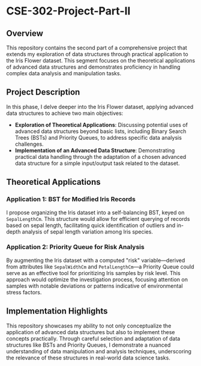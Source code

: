 # CSE-302-Project-Part-II

## Overview
This repository contains the second part of a comprehensive project that extends my exploration of data structures through practical application to the Iris Flower dataset. This segment focuses on the theoretical applications of advanced data structures and demonstrates proficiency in handling complex data analysis and manipulation tasks.

## Project Description
In this phase, I delve deeper into the Iris Flower dataset, applying advanced data structures to achieve two main objectives:
- **Exploration of Theoretical Applications**: Discussing potential uses of advanced data structures beyond basic lists, including Binary Search Trees (BSTs) and Priority Queues, to address specific data analysis challenges.
- **Implementation of an Advanced Data Structure**: Demonstrating practical data handling through the adaptation of a chosen advanced data structure for a simple input/output task related to the dataset.

## Theoretical Applications

### Application 1: BST for Modified Iris Records
I propose organizing the Iris dataset into a self-balancing BST, keyed on `SepalLengthCm`. This structure would allow for efficient querying of records based on sepal length, facilitating quick identification of outliers and in-depth analysis of sepal length variation among Iris species.

### Application 2: Priority Queue for Risk Analysis
By augmenting the Iris dataset with a computed "risk" variable—derived from attributes like `SepalWidthCm` and `PetalLengthCm`—a Priority Queue could serve as an effective tool for prioritizing Iris samples by risk level. This approach would optimize the investigation process, focusing attention on samples with notable deviations or patterns indicative of environmental stress factors.

## Implementation Highlights
This repository showcases my ability to not only conceptualize the application of advanced data structures but also to implement these concepts practically. Through careful selection and adaptation of data structures like BSTs and Priority Queues, I demonstrate a nuanced understanding of data manipulation and analysis techniques, underscoring the relevance of these structures in real-world data science tasks.
